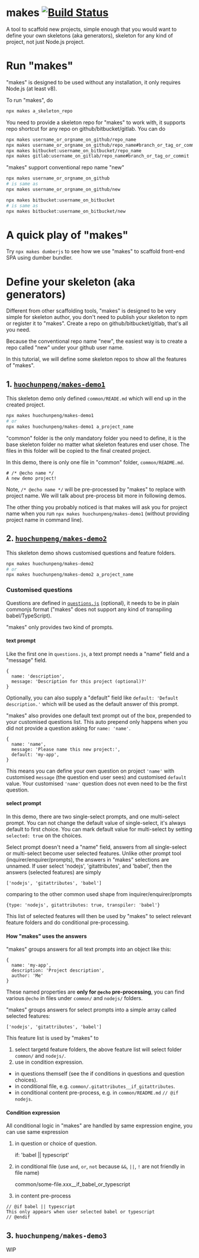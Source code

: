 # makes [![Build Status](https://travis-ci.org/huochunpeng/makes.svg?branch=master)](https://travis-ci.org/huochunpeng/makes)

A tool to scaffold new projects, simple enough that you would want to define your own skeletons (aka generators), skeleton for any kind of project, not just Node.js project.

# Run "makes"

"makes" is designed to be used without any installation, it only requires Node.js (at least v8).

To run "makes", do

```sh
npx makes a_skeleton_repo
```

You need to provide a skeleton repo for "makes" to work with, it supports repo shortcut for any repo on github/bitbucket/gitlab. You can do

```sh
npx makes username_or_orgname_on_github/repo_name
npx makes username_or_orgname_on_github/repo_name#branch_or_tag_or_commit
npx makes bitbucket:username_on_bitbucket/repo_name
npx makes gitlab:username_on_gitlab/repo_name#branch_or_tag_or_commit
```

"makes" support conventional repo name "new"
```sh
npx makes username_or_orgname_on_github
# is same as
npx makes username_or_orgname_on_github/new

npx makes bitbucket:username_on_bitbucket
# is same as
npx makes bitbucket:username_on_bitbucket/new
```

# A quick play of "makes"

Try `npx makes dumberjs` to see how we use "makes" to scaffold front-end SPA using dumber bundler.

# Define your skeleton (aka generators)

Different from other scaffolding tools, "makes" is designed to be very simple for skeleton author, you don't need to publish your skeleton to npm or register it to "makes". Create a repo on github/bitbucket/gitlab, that's all you need.

Because the conventional repo name "new", the easiest way is to create a repo called "new" under your github user name.

In this tutorial, we will define some skeleton repos to show all the features of "makes".

## 1. [`huochunpeng/makes-demo1`](https://github.com/huochunpeng/makes-demo1)

This skeleton demo only defined `common/READE.md` which will end up in the created project.

```sh
npx makes huochunpeng/makes-demo1
# or
npx makes huochunpeng/makes-demo1 a_project_name
```

"common" folder is the only mandatory folder you need to define, it is the base skeleton folder no matter what skeleton features end user chose. The files in this folder will be copied to the final created project.

In this demo, there is only one file in "common" folder, `common/README.md`.

    # /* @echo name */
    A new demo project!

Note, `/* @echo name */` will be pre-processed by "makes" to replace with project name.
We will talk about pre-process bit more in following demos.

The other thing you probably noticed is that makes will ask you for project name when
you run `npx makes huochunpeng/makes-demo1` (without providing project name in command line).

## 2. [`huochunpeng/makes-demo2`](https://github.com/huochunpeng/makes-demo2)

This skeleton demo shows customised questions and feature folders.

```sh
npx makes huochunpeng/makes-demo2
# or
npx makes huochunpeng/makes-demo2 a_project_name
```

### Customised questions
Questions are defined in [`questions.js`](https://github.com/huochunpeng/makes-demo2/blob/master/questions.js)
(optional), it needs to be in plain commonjs format ("makes" does not support any
kind of transpiling babel/TypeScript).

"makes" only provides two kind of prompts.

#### text prompt

Like the first one in `questions.js`, a text prompt needs a "name" field and a
"message" field.

    {
      name: 'description',
      message: 'Description for this project (optional)?'
    }

Optionally, you can also supply a "default" field like `default: 'Default description.'`
which will be used as the default answer of this prompt.

"makes" also provides one default text prompt out of the box, prepended to your
customised questions list. This auto prepend only happens when you did not provide
a question asking for `name: 'name'`.

    {
      name: 'name',
      message: 'Please name this new project:',
      default: 'my-app',
    }

This means you can define your own question on project `'name'` with customised `message`
(the question end user sees) and customised `default` value. Your customised `'name'`
question does not even need to be the first question.

#### select prompt

In this demo, there are two single-select prompts, and one multi-select prompt. You can
not change the default value of single-select, it's always default to first choice. You
can mark default value for multi-select by setting `selected: true` on the choices.

Select prompt doesn't need a "name" field, answers from all single-select or multi-select
become user selected features. Unlike other prompt tool (inquirer/enquirer/prompts),
the answers in "makes" selections are unnamed. If user select 'nodejs', 'gitattributes',
and 'babel', then the answers (selected features) are simply

    ['nodejs', 'gitattributes', 'babel']

comparing to the other common used shape from inquirer/enquirer/prompts

    {type: 'nodejs', gitattributes: true, transpiler: 'babel'}

This list of selected features will then be used by "makes" to select relevant feature
folders and do conditional pre-processing.

#### How "makes" uses the answers

"makes" groups answers for all text prompts into an object like this:

    {
      name: 'my-app',
      description: 'Project description',
      author: 'Me'
    }

These named properties are **only for `@echo` pre-processing**, you can find various `@echo`
in files under `common/` and `nodejs/` folders.

"makes" groups answers for select prompts into a simple array called selected features:

    ['nodejs', 'gitattributes', 'babel']

This feature list is used by "makes" to
1. select targetd feature folders, the above feature list will select folder
`common/` and `nodejs/`.
2. use in condition expression.
 * in questions themself (see the if conditions in questions and question choices).
 * in conditional file, e.g. `common/.gitattributes__if_gitattributes`.
 * in conditional content pre-process, e.g. in `common/README.md` `// @if nodejs`.

#### Condition expression

All conditional logic in "makes" are handled by same expression engine, you can use same expression
1. in question or choice of question.

    if: 'babel || typescript'

2. in conditional file (use `and`, `or`, `not` because `&&`, `||`, `!` are not friendly in file name)

    common/some-file.xxx__if_babel_or_typescript

3. in content pre-process

```
// @if babel || typescript
This only appears when user selected babel or typescript
// @endif
```

## 3. `huochunpeng/makes-demo3`

WIP

